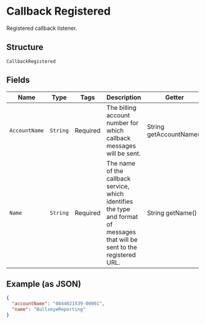 
# Callback Registered

Registered callback listener.

## Structure

`CallbackRegistered`

## Fields

| Name | Type | Tags | Description | Getter | Setter |
|  --- | --- | --- | --- | --- | --- |
| `AccountName` | `String` | Required | The billing account number for which callback messages will be sent. | String getAccountName() | setAccountName(String accountName) |
| `Name` | `String` | Required | The name of the callback service, which identifies the type and format of messages that will be sent to the registered URL. | String getName() | setName(String name) |

## Example (as JSON)

```json
{
  "accountName": "0844021539-00001",
  "name": "BullseyeReporting"
}
```

